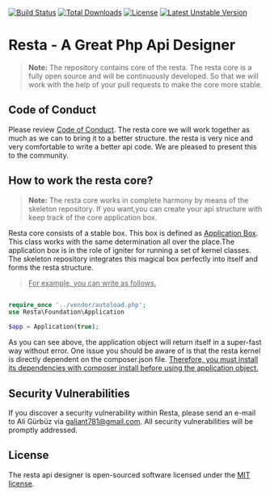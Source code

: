 [![Build Status](https://travis-ci.com/restapix/resta.svg?branch=master)](https://travis-ci.com/restapix/resta)
[![Total Downloads](https://poser.pugx.org/restapix/resta/downloads)](https://packagist.org/packages/restapix/resta)
[![License](https://poser.pugx.org/restapix/resta/license)](https://packagist.org/packages/restapix/resta)
[![Latest Unstable Version](https://poser.pugx.org/restapix/resta/v/unstable)](//packagist.org/packages/restapix/resta)

# Resta - A Great Php Api Designer

> **Note:** The repository contains core of the resta.
The resta core is a fully open source and will be continuously developed.
So that we will work with the help of your pull requests to make the core more stable.

## Code of Conduct
Please review [Code of Conduct](CODE_OF_CONDUCT.md).
The resta core we will work together as much as we can to bring it to a better structure.
the resta is very nice and very comfortable to write a better api code. We are pleased to present this to the community.

## How to work the resta core?
> **Note:** The resta core works in complete harmony by means of the skeleton repository.
If you want,you can create your api structure with keep track of the core application box.


Resta core consists of a stable box. This box is defined as [Application Box](src/resta/Foundation/Application.php).
This class works with the same determination all over the place.The application box is in the role of igniter for running a set of kernel classes.
The skeleton repository integrates this magical box perfectly into itself and forms the resta structure.
> <ins> For example, you can write as follows. </ins>

```php

require_once '../vendor/autoload.php';
use Resta\Foundation\Application

$app = Application(true);

```

As you can see above, the application object will return itself in a super-fast way without error.
One issue you should be aware of is that the resta kernel is directly dependent on the composer.json file.
<ins> Therefore, you must install its dependencies with composer install before using the application object. </ins>


## Security Vulnerabilities
If you discover a security vulnerability within Resta, 
please send an e-mail to Ali Gürbüz via [galiant781@gmail.com](mailto:galiant781@gmail.com). All security vulnerabilities will be promptly addressed.

## License
The resta api designer is open-sourced software licensed under the [MIT license](https://opensource.org/licenses/MIT).
